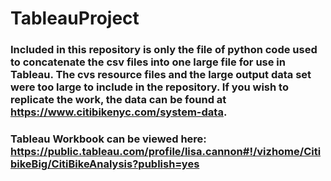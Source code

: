 # TableauProject

### Included in this repository is only the file of python code used to concatenate the csv files into one large file for use in Tableau.  The cvs resource files and the large output data set were too large to include in the repository.  If you wish to replicate the work, the data can be found at https://www.citibikenyc.com/system-data.

### Tableau Workbook can be viewed here: https://public.tableau.com/profile/lisa.cannon#!/vizhome/CitibikeBig/CitiBikeAnalysis?publish=yes
